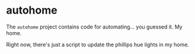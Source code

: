 # autohome

The `autohome` project contains code for automating... you guessed it. My home.

Right now, there's just a script to update the phillips hue lights in my home.
